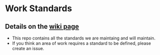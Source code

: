 # Work Standards
## Details on the [wiki page](https://github.com/deeptitiwari12/Standard/wiki) 
- This repo contains all the standards we are maintaing and will maintain.
- If you think an area of work requires a standard to be defined, please create an issue.
